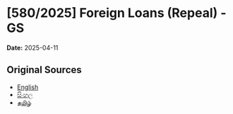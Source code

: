 # [580/2025] Foreign Loans (Repeal) - GS

**Date:** 2025-04-11

## Original Sources

- [English](https://documents.gov.lk/view/bills/2025/4/580-2025_E.pdf)
- [සිංහල](https://documents.gov.lk/view/bills/2025/4/580-2025_S.pdf)
- [தமிழ்](https://documents.gov.lk/view/bills/2025/4/580-2025_T.pdf)
